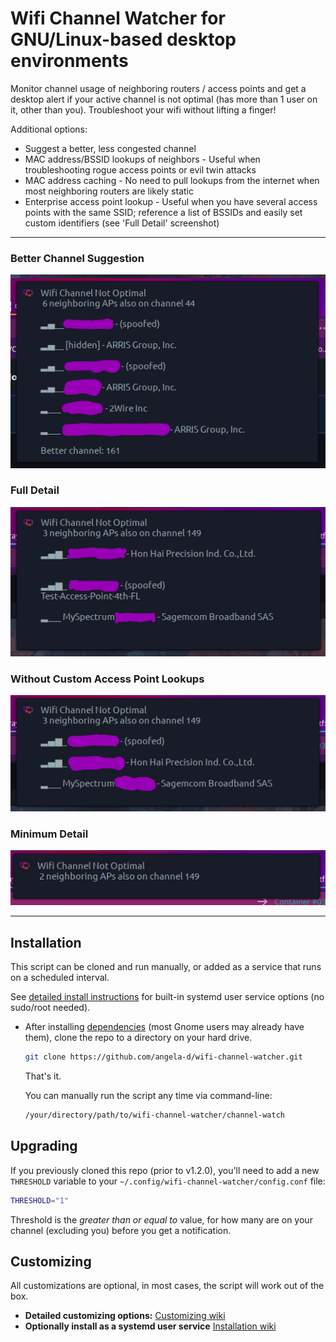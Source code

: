# Wifi Channel Watcher for GNU/Linux-based desktop environments
Monitor channel usage of neighboring routers / access points and get a desktop alert if your active channel is not optimal (has more than 1 user on it, other than you).  Troubleshoot your wifi without lifting a finger!

Additional options:
- Suggest a better, less congested channel
- MAC address/BSSID lookups of neighbors - Useful when troubleshooting rogue access points or evil twin attacks
- MAC address caching - No need to pull lookups from the internet when most neighboring routers are likely static
- Enterprise access point lookup - Useful when you have several access points with the same SSID; reference a list of BSSIDs and easily set custom identifiers (see 'Full Detail' screenshot)

***
### Better Channel Suggestion
![Better wifi channel suggestion](img/better-channel-suggestion.png)

### Full Detail
![Wifi channel warning - SSID, BSSID & Access Point Names](img/full-detail.png)

### Without Custom Access Point Lookups
![Wifi channel warning - SSID, BSSID & Access Point Names](img/without-ap.png)

### Minimum Detail
![Wifi channel warning - minimum detail](img/min-detail.png)
***

## Installation
This script can be cloned and run manually, or added as a service that runs on a scheduled interval.

See [detailed install instructions](https://github.com/angela-d/wifi-channel-watcher/wiki/Installing) for built-in systemd user service options (no sudo/root needed).

- After installing [dependencies](https://github.com/angela-d/wifi-channel-watcher/wiki/Installing) (most Gnome users may already have them), clone the repo to a directory on your hard drive.

  ```bash
  git clone https://github.com/angela-d/wifi-channel-watcher.git
  ```

    That's it.

  You can manually run the script any time via command-line:
  ```bash
  /your/directory/path/to/wifi-channel-watcher/channel-watch
  ```

## Upgrading
If you previously cloned this repo (prior to v1.2.0), you'll need to add a new `THRESHOLD` variable to your `~/.config/wifi-channel-watcher/config.conf` file:
```bash
THRESHOLD="1"
```
Threshold is the *greater than or equal to* value, for how many are on your channel (excluding you) before you get a notification.

## Customizing
All customizations are optional, in most cases, the script will work out of the box.

  - **Detailed customizing options:** [Customizing wiki](https://github.com/angela-d/wifi-channel-watcher/wiki/Customizing)
  - **Optionally install as a systemd user service** [Installation wiki](https://github.com/angela-d/wifi-channel-watcher/wiki/Installing)
